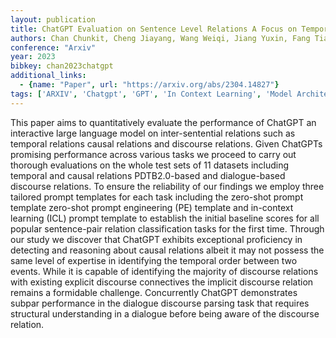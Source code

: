 ```yaml
---
layout: publication
title: ChatGPT Evaluation on Sentence Level Relations A Focus on Temporal Causal and Discourse Relations
authors: Chan Chunkit, Cheng Jiayang, Wang Weiqi, Jiang Yuxin, Fang Tianqing, Liu Xin, Song Yangqiu
conference: "Arxiv"
year: 2023
bibkey: chan2023chatgpt
additional_links:
  - {name: "Paper", url: "https://arxiv.org/abs/2304.14827"}
tags: ['ARXIV', 'Chatgpt', 'GPT', 'In Context Learning', 'Model Architecture', 'Prompting']
---
```

This paper aims to quantitatively evaluate the performance of ChatGPT an interactive large language model on inter-sentential relations such as temporal relations causal relations and discourse relations. Given ChatGPTs promising performance across various tasks we proceed to carry out thorough evaluations on the whole test sets of 11 datasets including temporal and causal relations PDTB2.0-based and dialogue-based discourse relations. To ensure the reliability of our findings we employ three tailored prompt templates for each task including the zero-shot prompt template zero-shot prompt engineering (PE) template and in-context learning (ICL) prompt template to establish the initial baseline scores for all popular sentence-pair relation classification tasks for the first time. Through our study we discover that ChatGPT exhibits exceptional proficiency in detecting and reasoning about causal relations albeit it may not possess the same level of expertise in identifying the temporal order between two events. While it is capable of identifying the majority of discourse relations with existing explicit discourse connectives the implicit discourse relation remains a formidable challenge. Concurrently ChatGPT demonstrates subpar performance in the dialogue discourse parsing task that requires structural understanding in a dialogue before being aware of the discourse relation.
